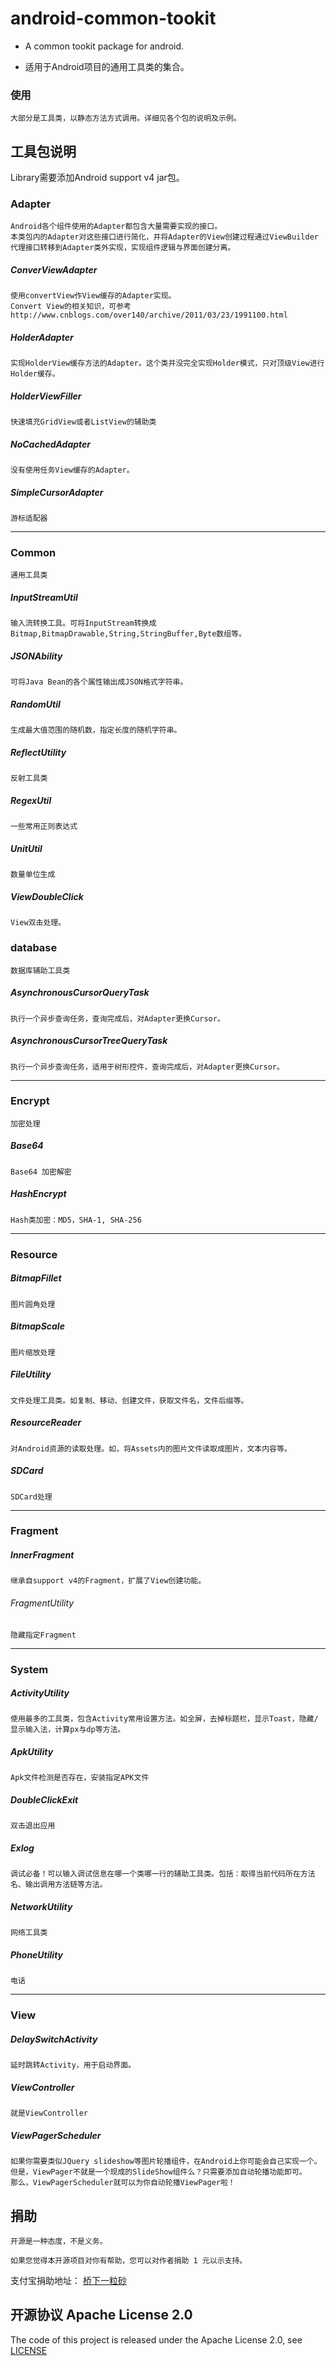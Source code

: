 android-common-tookit
=====================

 * A common tookit package for android.

 * 适用于Android项目的通用工具类的集合。

### 使用

	大部分是工具类，以静态方法方式调用。详细见各个包的说明及示例。
	
## 工具包说明

Library需要添加Android support v4 jar包。

### Adapter

	Android各个组件使用的Adapter都包含大量需要实现的接口。
	本类包内的Adapter对这些接口进行简化，并将Adapter的View创建过程通过ViewBuilder代理接口转移到Adapter类外实现，实现组件逻辑与界面创建分离。
	
##### ConverViewAdapter

	使用convertView作View缓存的Adapter实现。
	Convert View的相关知识，可参考 http://www.cnblogs.com/over140/archive/2011/03/23/1991100.html

##### HolderAdapter

	实现HolderView缓存方法的Adapter。这个类并没完全实现Holder模式，只对顶级View进行Holder缓存。

##### HolderViewFiller

	快速填充GridView或者ListView的辅助类

##### NoCachedAdapter

	没有使用任务View缓存的Adapter。

##### SimpleCursorAdapter

	游标适配器

-----

### Common

	通用工具类

##### InputStreamUtil

	输入流转换工具。可将InputStream转换成Bitmap,BitmapDrawable,String,StringBuffer,Byte数组等。

##### JSONAbility

	可将Java Bean的各个属性输出成JSON格式字符串。

##### RandomUtil

	生成最大值范围的随机数，指定长度的随机字符串。

##### ReflectUtility

	反射工具类

##### RegexUtil

	一些常用正则表达式

##### UnitUtil

	数量单位生成

##### ViewDoubleClick

	View双击处理。

### database

	数据库辅助工具类

##### AsynchronousCursorQueryTask

	执行一个异步查询任务，查询完成后，对Adapter更换Cursor。

##### AsynchronousCursorTreeQueryTask

	执行一个异步查询任务，适用于树形控件，查询完成后，对Adapter更换Cursor。

-----
	
### Encrypt
	
	加密处理

##### Base64

	Base64 加密解密

##### HashEncrypt

	Hash类加密：MD5，SHA-1, SHA-256

-----

### Resource

##### BitmapFillet

    图片圆角处理

##### BitmapScale

    图片缩放处理

##### FileUtility

    文件处理工具类。如复制、移动、创建文件，获取文件名，文件后缀等。

##### ResourceReader

    对Android资源的读取处理。如，将Assets内的图片文件读取成图片，文本内容等。

##### SDCard

    SDCard处理

-----

### Fragment

##### InnerFragment

	继承自support v4的Fragment，扩展了View创建功能。

###### FragmentUtility

	隐藏指定Fragment

-----

### System

##### ActivityUtility

	使用最多的工具类，包含Activity常用设置方法。如全屏，去掉标题栏，显示Toast，隐藏/显示输入法，计算px与dp等方法。

##### ApkUtility

	Apk文件检测是否存在，安装指定APK文件

##### DoubleClickExit

	双击退出应用

##### Exlog

	调试必备！可以输入调试信息在哪一个类哪一行的辅助工具类。包括：取得当前代码所在方法名、输出调用方法链等方法。

##### NetworkUtility

	网络工具类

##### PhoneUtility

	电话

-----

### View

##### DelaySwitchActivity

	延时跳转Activity，用于启动界面。

##### ViewController

	就是ViewController

##### ViewPagerScheduler

	如果你需要类似JQuery slideshow等图片轮播组件，在Android上你可能会自己实现一个。
	但是，ViewPager不就是一个现成的SlideShow组件么？只需要添加自动轮播功能即可。
	那么，ViewPagerScheduler就可以为你自动轮播ViewPager啦！

## 捐助

	开源是一种态度，不是义务。
	
	如果您觉得本开源项目对你有帮助，您可以对作者捐助 1 元以示支持。
	
支付宝捐助地址： [桥下一粒砂](https://me.alipay.com/yoojiachen)

## 开源协议 Apache License 2.0

The code of this project is released under the Apache License 2.0, see [LICENSE](https://github.com/chenyoca/async-http-connection-core/blob/master/LICENSE)

